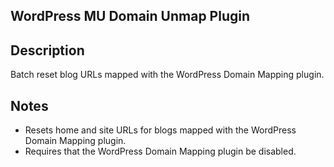 ## WordPress MU Domain Unmap Plugin

## Description
Batch reset blog URLs mapped with the WordPress Domain Mapping plugin. 

## Notes
- Resets home and site URLs for blogs mapped with the WordPress Domain Mapping plugin.
- Requires that the WordPress Domain Mapping plugin be disabled.
